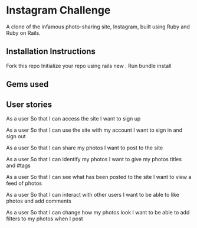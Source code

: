 Instagram Challenge
===================

A clone of the infamous photo-sharing site, Instagram, built using Ruby and Ruby on Rails.

Installation Instructions
------

Fork this repo
Initialize your repo using rails new .
Run bundle install

Gems used
-----



User stories
-----

As a user
So that I can access the site
I want to sign up

As a user
So that I can use the site with my account
I want to sign in and sign out

As a user
So that I can share my photos
I want to post to the site

As a user
So that I can identify my photos
I want to give my photos titles and #tags

As a user
So that I can see what has been posted to the site
I want to view a feed of photos

As a user
So that I can interact with other users
I want to be able to like photos and add comments

As a user
So that I can change how my photos look
I want to be able to add filters to my photos when I post
